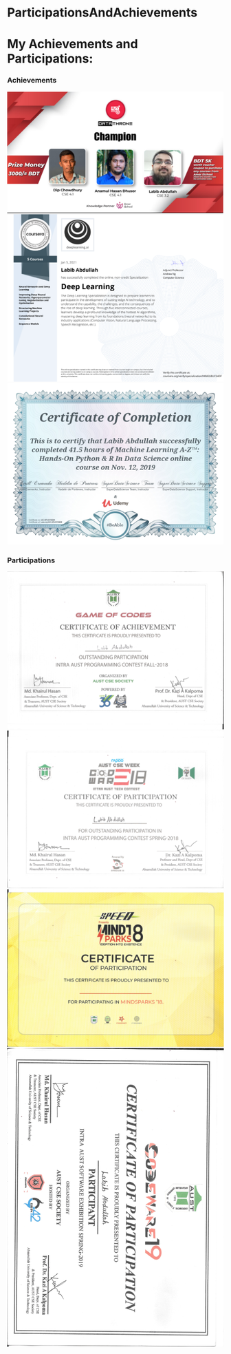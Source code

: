 # ParticipationsAndAchievements

<h1>My Achievements and Participations:</h1>

<h3>Achievements</h3>
<img src="datathrone.png" alt="">
<img src="coursera.png" alt="">
<img src="udemy.jpg" alt="">

<h3>Participations</h3>
<img src="participation1.jpeg" alt="">
<img src="participation2.jpeg" alt="">
<img src="participation3.jpeg" alt="">
<img src="participation4.jpeg" alt="">


